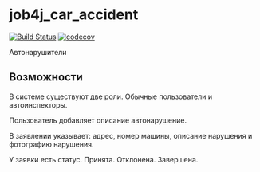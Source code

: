 # job4j_car_accident

[![Build Status](https://app.travis-ci.com/romankhiropulos/job4j_car_accident.svg?branch=main)](https://app.travis-ci.com/romankhiropulos/job4j_car_accident)
[![codecov](https://codecov.io/gh/romankhiropulos/job4j_car_accident/branch/main/graph/badge.svg?token=PEDPMRHSTL)](https://codecov.io/gh/romankhiropulos/job4j_car_accident)

Автонарушители
## Возможности

В системе существуют две роли. Обычные пользователи и автоинспекторы.

Пользователь добавляет описание автонарушение.

В заявлении указывает: адрес, номер машины, описание нарушения и фотографию нарушения.

У заявки есть статус. Принята. Отклонена. Завершена.